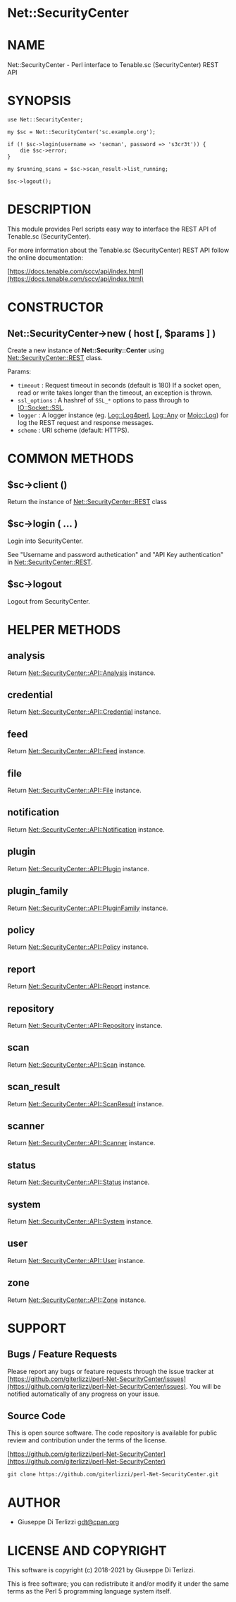 # Net::SecurityCenter
# NAME

Net::SecurityCenter - Perl interface to Tenable.sc (SecurityCenter) REST API

# SYNOPSIS

    use Net::SecurityCenter;

    my $sc = Net::SecurityCenter('sc.example.org');

    if (! $sc->login(username => 'secman', password => 's3cr3t')) {
        die $sc->error;
    }

    my $running_scans = $sc->scan_result->list_running;

    $sc->logout();

# DESCRIPTION

This module provides Perl scripts easy way to interface the REST API of Tenable.sc
(SecurityCenter).

For more information about the Tenable.sc (SecurityCenter) REST API follow the online documentation:

[https://docs.tenable.com/sccv/api/index.html](https://docs.tenable.com/sccv/api/index.html)

# CONSTRUCTOR

## Net::SecurityCenter->new ( host \[, $params \] )

Create a new instance of **Net::Security::Center** using [Net::SecurityCenter::REST](https://metacpan.org/pod/Net%3A%3ASecurityCenter%3A%3AREST) class.

Params:

- `timeout` : Request timeout in seconds (default is 180) If a socket open,
read or write takes longer than the timeout, an exception is thrown.
- `ssl_options` : A hashref of `SSL_*` options to pass through to [IO::Socket::SSL](https://metacpan.org/pod/IO%3A%3ASocket%3A%3ASSL).
- `logger` : A logger instance (eg. [Log::Log4perl](https://metacpan.org/pod/Log%3A%3ALog4perl), [Log::Any](https://metacpan.org/pod/Log%3A%3AAny) or [Mojo::Log](https://metacpan.org/pod/Mojo%3A%3ALog))
for log the REST request and response messages.
- `scheme` : URI scheme (default: HTTPS).

# COMMON METHODS

## $sc->client ()

Return the instance of [Net::SecurityCenter::REST](https://metacpan.org/pod/Net%3A%3ASecurityCenter%3A%3AREST) class

## $sc->login ( ... )

Login into SecurityCenter.

See "Username and password authetication" and "API Key authentication" in [Net::SecurityCenter::REST](https://metacpan.org/pod/Net%3A%3ASecurityCenter%3A%3AREST).

## $sc->logout

Logout from SecurityCenter.

# HELPER METHODS

## analysis

Return [Net::SecurityCenter::API::Analysis](https://metacpan.org/pod/Net%3A%3ASecurityCenter%3A%3AAPI%3A%3AAnalysis) instance.

## credential

Return [Net::SecurityCenter::API::Credential](https://metacpan.org/pod/Net%3A%3ASecurityCenter%3A%3AAPI%3A%3ACredential) instance.

## feed

Return [Net::SecurityCenter::API::Feed](https://metacpan.org/pod/Net%3A%3ASecurityCenter%3A%3AAPI%3A%3AFeed) instance.

## file

Return [Net::SecurityCenter::API::File](https://metacpan.org/pod/Net%3A%3ASecurityCenter%3A%3AAPI%3A%3AFile) instance.

## notification

Return [Net::SecurityCenter::API::Notification](https://metacpan.org/pod/Net%3A%3ASecurityCenter%3A%3AAPI%3A%3ANotification) instance.

## plugin

Return [Net::SecurityCenter::API::Plugin](https://metacpan.org/pod/Net%3A%3ASecurityCenter%3A%3AAPI%3A%3APlugin) instance.

## plugin\_family

Return [Net::SecurityCenter::API::PluginFamily](https://metacpan.org/pod/Net%3A%3ASecurityCenter%3A%3AAPI%3A%3APluginFamily) instance.

## policy

Return [Net::SecurityCenter::API::Policy](https://metacpan.org/pod/Net%3A%3ASecurityCenter%3A%3AAPI%3A%3APolicy) instance.

## report

Return [Net::SecurityCenter::API::Report](https://metacpan.org/pod/Net%3A%3ASecurityCenter%3A%3AAPI%3A%3AReport) instance.

## repository

Return [Net::SecurityCenter::API::Repository](https://metacpan.org/pod/Net%3A%3ASecurityCenter%3A%3AAPI%3A%3ARepository) instance.

## scan

Return [Net::SecurityCenter::API::Scan](https://metacpan.org/pod/Net%3A%3ASecurityCenter%3A%3AAPI%3A%3AScan) instance.

## scan\_result

Return [Net::SecurityCenter::API::ScanResult](https://metacpan.org/pod/Net%3A%3ASecurityCenter%3A%3AAPI%3A%3AScanResult) instance.

## scanner

Return [Net::SecurityCenter::API::Scanner](https://metacpan.org/pod/Net%3A%3ASecurityCenter%3A%3AAPI%3A%3AScanner) instance.

## status

Return [Net::SecurityCenter::API::Status](https://metacpan.org/pod/Net%3A%3ASecurityCenter%3A%3AAPI%3A%3AStatus) instance.

## system

Return [Net::SecurityCenter::API::System](https://metacpan.org/pod/Net%3A%3ASecurityCenter%3A%3AAPI%3A%3ASystem) instance.

## user

Return [Net::SecurityCenter::API::User](https://metacpan.org/pod/Net%3A%3ASecurityCenter%3A%3AAPI%3A%3AUser) instance.

## zone

Return [Net::SecurityCenter::API::Zone](https://metacpan.org/pod/Net%3A%3ASecurityCenter%3A%3AAPI%3A%3AZone) instance.

# SUPPORT

## Bugs / Feature Requests

Please report any bugs or feature requests through the issue tracker
at [https://github.com/giterlizzi/perl-Net-SecurityCenter/issues](https://github.com/giterlizzi/perl-Net-SecurityCenter/issues).
You will be notified automatically of any progress on your issue.

## Source Code

This is open source software.  The code repository is available for
public review and contribution under the terms of the license.

[https://github.com/giterlizzi/perl-Net-SecurityCenter](https://github.com/giterlizzi/perl-Net-SecurityCenter)

    git clone https://github.com/giterlizzi/perl-Net-SecurityCenter.git

# AUTHOR

- Giuseppe Di Terlizzi <gdt@cpan.org>

# LICENSE AND COPYRIGHT

This software is copyright (c) 2018-2021 by Giuseppe Di Terlizzi.

This is free software; you can redistribute it and/or modify it under
the same terms as the Perl 5 programming language system itself.
